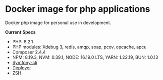 # Docker image for php applications

Docker php image for personal use in development.

**Current Specs**
* PHP: 8.2.1
* PHP modules: Xdebug 3, redis, amqp, soap, pcov, opcache, apcu
* Composer 2.4.4 
* NPM: 8.19.3, NVM: 0.39.1, NODE: 16.19.0 LTS, YARN: 1.22.19, BUN: 1.0.13
* [Symfony-cli](https://symfony.com/download)
* [Deployer](https://github.com/deployphp/deployer)
* ZSH

